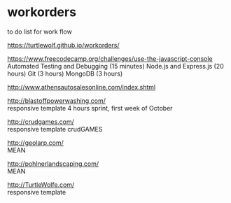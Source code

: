 # workorders
to do list for work flow

https://turtlewolf.github.io/workorders/



https://www.freecodecamp.org/challenges/use-the-javascript-console  
Automated Testing and Debugging 
(15 minutes) 
Node.js and Express.js 
(20 hours) 
Git 
(3 hours) 
MongoDB 
(3 hours)

http://www.athensautosalesonline.com/index.shtml  

http://blastoffpowerwashing.com/  
responsive template 
4 hours sprint, first week of October

http://crudgames.com/  
responsive template 
crudGAMES

http://geolarp.com/  
MEAN

http://pohlnerlandscaping.com/  
MEAN

http://TurtleWolfe.com/  
responsive template
